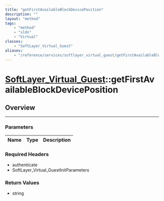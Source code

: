 ```yaml
---
title: "getFirstAvailableBlockDevicePosition"
description: ""
layout: "method"
tags:
    - "method"
    - "sldn"
    - "Virtual"
classes:
    - "SoftLayer_Virtual_Guest"
aliases:
    - "/reference/services/softlayer_virtual_guest/getFirstAvailableBlockDevicePosition"
---
```

# [SoftLayer_Virtual_Guest](/reference/services/SoftLayer_Virtual_Guest)::getFirstAvailableBlockDevicePosition




## Overview 


-----

### Parameters 
|Name | Type | Description |
| --- | --- | --- |


### Required Headers
* authenticate
* SoftLayer_Virtual_GuestInitParameters


### Return Values
* string





